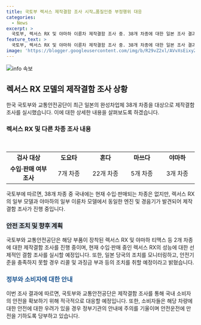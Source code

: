 ```yaml
---
title: 국토부 렉서스 제작결함 조사 시작…품질인증 부정행위 대응
categories:
  - News
excerpt: >
  국토부, 렉서스 RX 및 야마하 이륜차 제작결함 조사 중. 38개 차종에 대한 일본 조사 결과에 따르면 국내 수입·판매 차종은 없지만 렉서스 RX와 야마하 티맥스 등에 문제 발견. 국토부는 성능 결함 조사를 진행하며, 안전기준 미달 시 리콜 및 과징금 조치할 예정이라 밝혔다.
feature_text: >
  국토부, 렉서스 RX 및 야마하 이륜차 제작결함 조사 중. 38개 차종에 대한 일본 조사 결과에 따르면 국내 수입·판매 차종은 없지만 렉서스 RX와 야마하 티맥스 등에 문제 발견. 국토부는 성능 결함 조사를 진행하며, 안전기준 미달 시 리콜 및 과징금 조치할 예정이라 밝혔다.
image: 'https://blogger.googleusercontent.com/img/b/R29vZ2xl/AVvXsEixyZcFfHzMRdzZMjFBmAUKJYCLCGyLL1o632UiGVXcaFdKo_bkvkuCioo0uUKlGfBVcT3P84aROyZIXSBEx3Aw5nCQ3pTgDom1WDC4m8eifvWiAmWEEVb4x6G_l8C0QH225ldMjyaFvpxGEBGNO37VmDTDMHGhJPq73UglMfDca1-0aw/s1600/blogspot.png'
---
```


<p><img src="https://blogger.googleusercontent.com/img/b/R29vZ2xl/AVvXsEixyZcFfHzMRdzZMjFBmAUKJYCLCGyLL1o632UiGVXcaFdKo_bkvkuCioo0uUKlGfBVcT3P84aROyZIXSBEx3Aw5nCQ3pTgDom1WDC4m8eifvWiAmWEEVb4x6G_l8C0QH225ldMjyaFvpxGEBGNO37VmDTDMHGhJPq73UglMfDca1-0aw/s1600/blogspot.png" alt="info 속보" /></p>

<h2 data-ke-size="size26">렉서스 RX 모델의 제작결함 조사 상황</h2>

<p data-ke-size="size16">한국 국토부와 교통안전공단이 최근 일본의 완성차업체 38개 차종을 대상으로 제작결함 조사를 실시했습니다. 이에 대한 상세한 내용을 살펴보도록 하겠습니다.</p>

<h3>렉서스 RX 및 다른 차종 조사 내용</h3>

<p data-ke-size="size16">&nbsp;</p>

<table>
   <colgroup>
   <col width="131">
   <col width="107">
   <col width="107">
   <col width="106">
   <col width="102">
   </colgroup>
   <tbody>
      <tr>
         <td style="text-align: center; height: 17px;"><b>검사 대상</b></td>
         <td style="text-align: center; height: 17px;"><b>도요타</b></td>
         <td style="text-align: center; height: 17px;"><b>혼다</b></td>
         <td style="text-align: center; height: 17px;"><b>마쓰다</b></td>
         <td style="text-align: center; height: 17px;"><b>야마하</b></td>
      </tr>
      <tr>
         <td style="text-align: center; height: 17px;"><b>수입·판매 여부 조사</b></td>
         <td style="text-align: center;">7개 차종</td>
         <td style="text-align: center;">22개 차종</td>
         <td style="text-align: center;">5개 차종</td>
         <td style="text-align: center;">3개 차종</td>
      </tr>
   </tbody>
</table>

<p data-ke-size="size16">국토부에 따르면, 38개 차종 중 국내에는 현재 수입·판매되는 차종은 없지만, 렉서스 RX의 일부 모델과 야마하의 일부 이륜차 모델에서 동일한 엔진 및 경음기가 발견되어 제작결함 조사가 진행 중입니다.</p>

<h3><b><span style="background-color: #21538527;">안전 조치 및 향후 계획</span></b></h3>

<p data-ke-size="size16">국토부와 교통안전공단은 해당 부품이 장착된 렉서스 RX 및 야마하 티맥스 등 2개 차종에 대한 제작결함 조사를 진행 중이며, 현재 수입·판매 중인 렉서스 RX의 성능에 대한 선제적인 결함 조사를 실시할 예정입니다. 또한, 일본 당국의 조치를 모니터링하고, 안전기준을 충족하지 못할 경우 리콜 및 과징금 부과 등의 조치를 취할 예정이라고 밝혔습니다.</p>

<h3><b><span style="color: #1a5490;">정부와 소비자에 대한 안내</span></b></h3>

<p data-ke-size="size16">이번 조사 결과에 따르면, 국토부와 교통안전공단은 제작결함 조사를 통해 국내 소비자의 안전을 확보하기 위해 적극적으로 대응할 예정입니다. 또한, 소비자들은 해당 차량에 대한 안전에 대한 우려가 있을 경우 정부기관의 안내에 주의를 기울이며 안전운전에 만전을 기하도록 당부하고 있습니다.</p>

